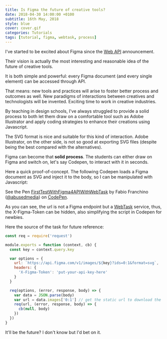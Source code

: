 ```yaml
---
title: Is Figma the future of creative tools?
date: 2018-04-30 14:00:00 +0100
subtitle: 16th May, 2018
style: blue
cover: cover.gif
categories: Tutorials
tags: [tutorial, figma, webtask, process]
---
```


I've started to be excited about Figma since the [Web API](https://www.figma.com/developers) announcement.

Their vision is actually the most interesting and reasonable idea of the future of creative tools.

It is both simple and powerful: every Figma document (and every single element) can be accessed through API.

That means: new tools and practices will arise to foster better process and outcomes as well. New paradigms of interactions between creatives and technologists will be invented. Exciting time to work in creative industries.

By teaching in design schools, I've always struggled to provide a solid process to both let them draw on a comfortable tool such as Adobe Illustrator and apply coding strategies to enhance their creations using Javascript.

The SVG format is nice and suitable for this kind of interaction. Adobe Illustrator, on the other side, is not so good at exporting SVG files (despite being the best compared with the alternatives).

Figma can become that **solid process**. The students can either draw on Figma and switch on, let's say Codepen, to interact with it in seconds.

Here a quick proof-of-concept. The following Codepen loads a Figma document as SVG and inject it to the body, so I can be manipulated with Javascript:

<p data-height="265" data-theme-id="light" data-slug-hash="pVvVBz" data-default-tab="js,result" data-user="abusedmedia" data-embed-version="2" data-pen-title="FirstTestWithFigma4APIWithWebTask" class="codepen">See the Pen <a href="https://codepen.io/abusedmedia/pen/pVvVBz/">FirstTestWithFigma4APIWithWebTask</a> by Fabio Franchino (<a href="https://codepen.io/abusedmedia">@abusedmedia</a>) on <a href="https://codepen.io">CodePen</a>.</p>
<script async src="https://static.codepen.io/assets/embed/ei.js"></script>

As you can see, the url is not a Figma endpoint but a [WebTask](https://webtask.io/) service, thus, the X-Figma-Token can be hidden, also simplifying the script in Codepen for newbies.

Here the source of the task for future reference:

```javascript
const req = require('request')

module.exports = function (context, cb) {
  const key = context.query.key

  var options = {
    url: `https://api.figma.com/v1/images/${key}?ids=0:1&format=svg`,
    headers: {
      'X-Figma-Token': 'put-your-api-key-here'
    }
  }

  req(options, (error, response, body) => {
    var data = JSON.parse(body)
    var url = data.images['0:1'] // get the static url to download the SVG file
    req(url, (error, response, body) => {
      cb(null, body)
    })
  })
}
```

It'll be the future? I don't know but I'd bet on it.



